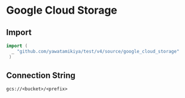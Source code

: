 # Google Cloud Storage


## Import

```go
import (
  _ "github.com/yawatamikiya/test/v4/source/google_cloud_storage"
 )
 ```

## Connection String

`gcs://<bucket>/<prefix>`
